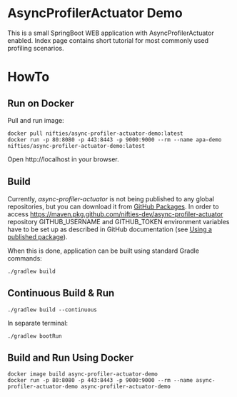 # AsyncProfilerActuator Demo

This is a small SpringBoot WEB application with AsyncProfilerActuator enabled.
Index page contains short tutorial for most commonly used profiling scenarios.

# HowTo
## Run on Docker
Pull and run image:
```
docker pull nifties/async-profiler-actuator-demo:latest
docker run -p 80:8080 -p 443:8443 -p 9000:9000 --rm --name apa-demo nifties/async-profiler-actuator-demo:latest
```
Open http://localhost in your browser.

## Build
Currently, _async-profiler-actuator_ is not being published to any global repositories, but you can download it from
[GitHub Packages](https://github.com/nifties-dev/async-profiler-actuator/packages/2093872).
In order to access https://maven.pkg.github.com/nifties-dev/async-profiler-actuator repository GITHUB_USERNAME and 
GITHUB_TOKEN environment variables have to be set up as described in GitHub documentation (see
[Using a published package](https://docs.github.com/en/packages/working-with-a-github-packages-registry/working-with-the-gradle-registry#using-a-published-package)).

When this is done, application can be built using standard Gradle commands: 
```
./gradlew build
```

## Continuous Build & Run
```
./gradlew build --continuous
```
In separate terminal:
```
./gradlew bootRun
```
## Build and Run Using Docker 
```
docker image build async-profiler-actuator-demo
docker run -p 80:8080 -p 443:8443 -p 9000:9000 --rm --name async-profiler-actuator-demo async-profiler-actuator-demo
```
